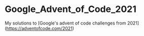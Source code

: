 # Google_Advent_of_Code_2021
My solutions to [Google's advent of code challenges from 2021] (https://adventofcode.com/2021)
            
